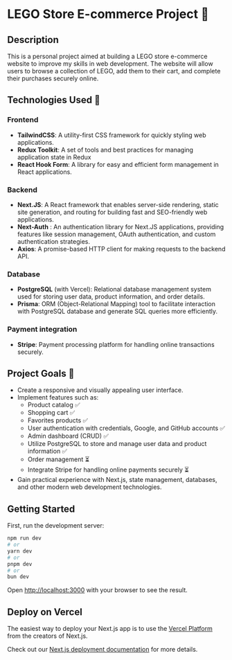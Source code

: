 # LEGO Store E-commerce Project 🧩

## Description

This is a personal project aimed at building a LEGO store e-commerce website to improve my skills in web development.
The website will allow users to browse a collection of LEGO, add them to their cart, and complete their purchases securely online.

## Technologies Used 🔪

### Frontend

- **TailwindCSS**: A utility-first CSS framework for quickly styling web applications.
- **Redux Toolkit**: A set of tools and best practices for managing application state in Redux
- **React Hook Form**: A library for easy and efficient form management in React applications.

### Backend

- **Next.JS**: A React framework that enables server-side rendering, static site generation, and routing for building fast and SEO-friendly web applications.
- **Next-Auth** : An authentication library for Next.JS applications, providing features like session management, OAuth authentication, and custom authentication strategies.
- **Axios**: A promise-based HTTP client for making requests to the backend API.

### Database

- **PostgreSQL** (with Vercel): Relational database management system used for storing user data, product information, and order details.
- **Prisma**: ORM (Object-Relational Mapping) tool to facilitate interaction with PostgreSQL database and generate SQL queries more efficiently.

### Payment integration

- **Stripe**: Payment processing platform for handling online transactions securely.

## Project Goals 🚀

- Create a responsive and visually appealing user interface.
- Implement features such as:
  - Product catalog ✅
  - Shopping cart ✅
  - Favorites products ✅
  - User authentication with credentials, Google, and GitHub accounts ✅
  - Admin dashboard (CRUD) ✅
  - Utilize PostgreSQL to store and manage user data and product information ✅
  - Order management ⏳
  - Integrate Stripe for handling online payments securely ⏳
- Gain practical experience with Next.js, state management, databases, and other modern web development technologies.

## Getting Started

First, run the development server:

```bash
npm run dev
# or
yarn dev
# or
pnpm dev
# or
bun dev
```

Open [http://localhost:3000](http://localhost:3000) with your browser to see the result.

## Deploy on Vercel

The easiest way to deploy your Next.js app is to use the [Vercel Platform](https://vercel.com/new?utm_medium=default-template&filter=next.js&utm_source=create-next-app&utm_campaign=create-next-app-readme) from the creators of Next.js.

Check out our [Next.js deployment documentation](https://nextjs.org/docs/deployment) for more details.
